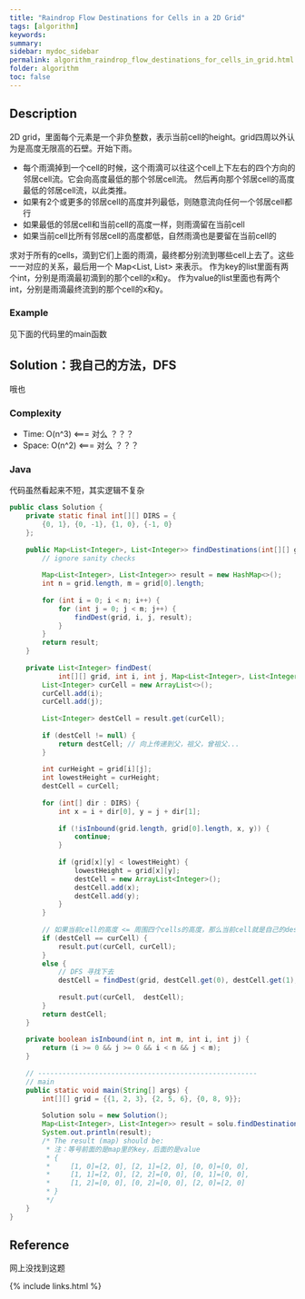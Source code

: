 ```yaml
---
title: "Raindrop Flow Destinations for Cells in a 2D Grid"
tags: [algorithm]
keywords:
summary:
sidebar: mydoc_sidebar
permalink: algorithm_raindrop_flow_destinations_for_cells_in_grid.html
folder: algorithm
toc: false
---
```


## Description
2D grid，里面每个元素是一个非负整数，表示当前cell的height。grid四周以外认为是高度无限高的石壁。开始下雨。
* 每个雨滴掉到一个cell的时候，这个雨滴可以往这个cell上下左右的四个方向的邻居cell流。它会向高度最低的那个邻居cell流。
然后再向那个邻居cell的高度最低的邻居cell流，以此类推。
* 如果有2个或更多的邻居cell的高度并列最低，则随意流向任何一个邻居cell都行
* 如果最低的邻居cell和当前cell的高度一样，则雨滴留在当前cell
* 如果当前cell比所有邻居cell的高度都低，自然雨滴也是要留在当前cell的

求对于所有的cells，滴到它们上面的雨滴，最终都分别流到哪些cell上去了。这些一一对应的关系，最后用一个 Map<List<Integer>, List<Integer>> 来表示。
作为key的list里面有两个int，分别是雨滴最初滴到的那个cell的x和y。
作为value的list里面也有两个int，分别是雨滴最终流到的那个cell的x和y。

### Example
见下面的代码里的main函数

## Solution：我自己的方法，DFS
哦也

### Complexity
* Time: O(n^3) <=== 对么 ？？？
* Space: O(n^2) <=== 对么 ？？？

### Java
代码虽然看起来不短，其实逻辑不复杂
```java
public class Solution {
    private static final int[][] DIRS = {
        {0, 1}, {0, -1}, {1, 0}, {-1, 0}
    };
    
    public Map<List<Integer>, List<Integer>> findDestinations(int[][] grid) {
        // ignore sanity checks
        
        Map<List<Integer>, List<Integer>> result = new HashMap<>();
        int n = grid.length, m = grid[0].length;
        
        for (int i = 0; i < n; i++) {
            for (int j = 0; j < m; j++) {
                findDest(grid, i, j, result);
            }
        }
        return result;
    }
    
    private List<Integer> findDest(
            int[][] grid, int i, int j, Map<List<Integer>, List<Integer>> result) {
        List<Integer> curCell = new ArrayList<>();
        curCell.add(i);
        curCell.add(j);
        
        List<Integer> destCell = result.get(curCell);
        
        if (destCell != null) {
            return destCell; // 向上传递到父，祖父，曾祖父...
        }
        
        int curHeight = grid[i][j];
        int lowestHeight = curHeight;
        destCell = curCell;
        
        for (int[] dir : DIRS) {
            int x = i + dir[0], y = j + dir[1];
            
            if (!isInbound(grid.length, grid[0].length, x, y)) {
                continue;
            }
            
            if (grid[x][y] < lowestHeight) {
                lowestHeight = grid[x][y];
                destCell = new ArrayList<Integer>();
                destCell.add(x);
                destCell.add(y);
            }
        }
        
        // 如果当前cell的高度 <= 周围四个cells的高度，那么当前cell就是自己的destination cell
        if (destCell == curCell) {
            result.put(curCell, curCell);
        } 
        else {
            // DFS 寻找下去
            destCell = findDest(grid, destCell.get(0), destCell.get(1), result);
            
            result.put(curCell,  destCell);
        }
        return destCell;
    }
    
    private boolean isInbound(int n, int m, int i, int j) {
        return (i >= 0 && j >= 0 && i < n && j < m);
    }
    
    // ------------------------------------------------------
    // main
    public static void main(String[] args) {
        int[][] grid = {{1, 2, 3}, {2, 5, 6}, {0, 8, 9}};
        
        Solution solu = new Solution();
        Map<List<Integer>, List<Integer>> result = solu.findDestinations(grid);
        System.out.println(result);
        /* The result (map) should be: 
         * 注：等号前面的是map里的key，后面的是value
         * {
         *     [1, 0]=[2, 0], [2, 1]=[2, 0], [0, 0]=[0, 0], 
         *     [1, 1]=[2, 0], [2, 2]=[0, 0], [0, 1]=[0, 0], 
         *     [1, 2]=[0, 0], [0, 2]=[0, 0], [2, 0]=[2, 0]
         * }
         */
    }
}
```

## Reference
网上没找到这题

{% include links.html %}
